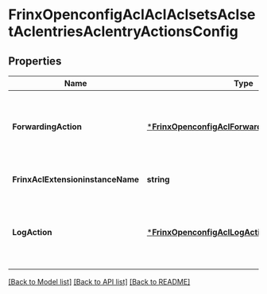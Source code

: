 # FrinxOpenconfigAclAclAclsetsAclsetAclentriesAclentryActionsConfig

## Properties
Name | Type | Description | Notes
------------ | ------------- | ------------- | -------------
**ForwardingAction** | [***FrinxOpenconfigAclForwardingActionIdentityref**](frinx.openconfig.acl.ForwardingActionIdentityref.md) | Optional[Specifies the forwarding action.  One forwarding action must be specified for each ACL entry] REF:Optional.empty | [optional] [default to null]
**FrinxAclExtensioninstanceName** | **string** | Optional[action instance name] REF:Optional.empty | [optional] [default to null]
**LogAction** | [***FrinxOpenconfigAclLogActionIdentityref**](frinx.openconfig.acl.LogActionIdentityref.md) | Optional[Specifies the log action and destination for matched packets.  The default is not to log the packet.] REF:Optional.empty | [optional] [default to null]

[[Back to Model list]](../README.md#documentation-for-models) [[Back to API list]](../README.md#documentation-for-api-endpoints) [[Back to README]](../README.md)


